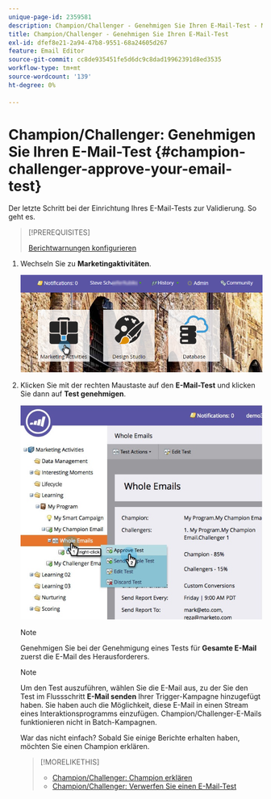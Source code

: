 ```yaml
---
unique-page-id: 2359581
description: Champion/Challenger - Genehmigen Sie Ihren E-Mail-Test - Marketo Docs - Produktdokumentation
title: Champion/Challenger - Genehmigen Sie Ihren E-Mail-Test
exl-id: dfef8e21-2a94-47b8-9551-68a24605d267
feature: Email Editor
source-git-commit: cc8de935451fe5d6dc9c8dad19962391d8ed3535
workflow-type: tm+mt
source-wordcount: '139'
ht-degree: 0%

---
```


# Champion/Challenger: Genehmigen Sie Ihren E-Mail-Test {#champion-challenger-approve-your-email-test}

Der letzte Schritt bei der Einrichtung Ihres E-Mail-Tests zur Validierung. So geht es.

>[!PREREQUISITES]
>
>[Berichtwarnungen konfigurieren](/help/marketo/product-docs/email-marketing/general/functions-in-the-editor/email-tests-champion-challenger/analytics.md#configure-report-alerts)

1. Wechseln Sie zu **Marketingaktivitäten**.

   ![](assets/login-marketing-activities-1.png)

1. Klicken Sie mit der rechten Maustaste auf den **E-Mail-Test** und klicken Sie dann auf **Test genehmigen**.

   ![](assets/champion3.jpg)

   >[!NOTE]
   >
   >Genehmigen Sie bei der Genehmigung eines Tests für **Gesamte E-Mail** zuerst die E-Mail des Herausforderers.

   >[!NOTE]
   >
   >Um den Test auszuführen, wählen Sie die E-Mail aus, zu der Sie den Test im Flussschritt **E-Mail senden** Ihrer Trigger-Kampagne hinzugefügt haben. Sie haben auch die Möglichkeit, diese E-Mail in einen Stream eines Interaktionsprogramms einzufügen. Champion/Challenger-E-Mails funktionieren nicht in Batch-Kampagnen.

   War das nicht einfach? Sobald Sie einige Berichte erhalten haben, möchten Sie einen Champion erklären.

   >[!MORELIKETHIS]
   >
   >* [Champion/Challenger: Champion erklären](/help/marketo/product-docs/email-marketing/general/functions-in-the-editor/email-tests-champion-challenger/champion-challenger-declare-a-champion.md)
   >* [Champion/Challenger: Verwerfen Sie einen E-Mail-Test](/help/marketo/product-docs/email-marketing/general/functions-in-the-editor/email-tests-champion-challenger/champion-challenger-discard-an-email-test.md)
